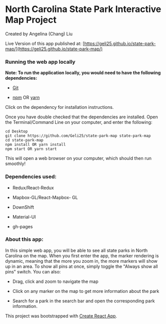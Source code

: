 # North Carolina State Park Interactive Map Project

Created by Angelina (Chang) Liu

Live Version of this app published at: [https://geli25.github.io/state-park-map/](https://geli25.github.io/state-park-map/)

### Running the web app locally ###

**Note: To run the application locally, you would need to have the following dependencies:**

* [Git](https://git-scm.com/book/en/v2/Getting-Started-Installing-Git)

* [npm](https://www.npmjs.com/get-npm) OR [yarn](https://yarnpkg.com/lang/en/docs/install/#windows-stable)

Click on the dependency for installation instructions.

Once you have double checked that the dependencies are installed. Open the Terminal/Command Line
on your computer, and enter the following:

```
cd Desktop
git clone https://github.com/Geli25/state-park-map state-park-map
cd state-park-map
npm install OR yarn install
npm start OR yarn start
```

This will open a web browser on your computer, which should then run smoothly!


### Dependencies used:

* Redux/React-Redux

* Mapbox-GL/React-Mapbox- GL

* DownShift

* Material-UI

* gh-pages

### About this app:

In this simple web app, you will be able to see all state parks in North Carolina on the map.
When you first enter the app, the marker rendering is dynamic, meaning that the more you zoom in, the more markers will show up in an area. To show all pins at once, simply toggle the "Always show all pins" switch. You can also:

* Drag, click and zoom to navigate the map

* Click on any marker on the map to get more information about the park

* Search for a park in the search bar and open the corresponding park information.

This project was bootstrapped with [Create React App](https://github.com/facebook/create-react-app).
